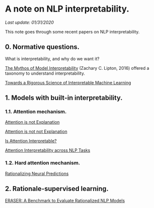 # A note on NLP interpretability.
*Last update: 01/31/2020*

This note goes through some recent papers on NLP interpretability.

## 0. Normative questions.

What is interpretability, and why do we want it?

[The Mythos of Model Interpretability](http://www.zacklipton.com/media/papers/mythos_model_interpretability_lipton2016.pdf) (Zachary C. Lipton, 2016) offered a taxonomy to understand interpretability.

[Towards a Rigorous Science of Interpretable Machine Learning](https://arxiv.org/pdf/1702.08608.pdf)

## 1. Models with built-in interpretability.

### 1.1. Attention mechanism.

[Attention is not Explanation](https://arxiv.org/pdf/1902.10186.pdf)

[Attention is not not Explanation](https://arxiv.org/pdf/1908.04626.pdf)

[Is Attention Interpretable?](https://arxiv.org/pdf/1906.03731.pdf)

[Attention Interpretability across NLP Tasks](https://arxiv.org/pdf/1909.11218.pdf)

### 1.2. Hard attention mechanism.

[Rationalizing Neural Predictions](https://arxiv.org/pdf/1606.04155.pdf)

## 2. Rationale-supervised learning.

[ERASER: A Benchmark to Evaluate Rationalized NLP Models](https://arxiv.org/abs/1911.03429)
